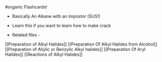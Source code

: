 #organic  Flashcards!

- Basically An Alkane with an Impostor (SUS!)
- Learn this if you want to learn how to make crack

- Related files -

[[Preparation of Alkyl Halides]]
[[Preparation Of Alkyl Halides from Alcohol]]
[[Preparation of Allylic or Benzylic Alkyl halides]]
[[Preparation Of Aryl Halides]]
[[Reactions of Alkyl Halides]]




